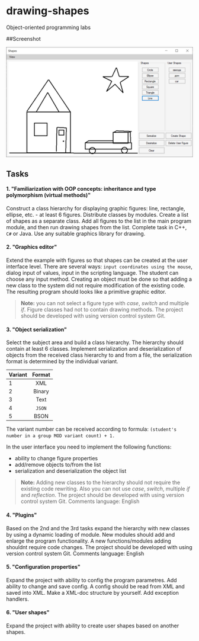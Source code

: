 # drawing-shapes

Object-oriented programming labs

##Screenshot

![program interface](screenshots/001.png)

## Tasks

#### 1. "Familiarization with OOP concepts: inheritance and type polymorphism (virtual methods)"

Construct a class hierarchy for displaying graphic figures: line, rectangle, ellipse, etc. - at least 6 figures. 
Distribute classes by modules. Create a list of shapes as a separate class. Add all figures to the list in the main program module, and then run drawing shapes from the list.
Complete task in C++, `C#` or Java. Use any suitable graphics library for drawing.
  
#### 2.  "Graphics editor"

Extend the example with figures so that shapes can be created at the user interface level. There are several ways: `input coordinates using the mouse`,
dialog input of values, input in the scripting language. The student can choose any input method. Creating an object must be done so that adding a new class to the system
did not require modification of the existing code. The resulting program should looks like a primitive graphic editor.
> **Note:** you can not select a figure type with *case*, *switch* and multiple *if*. Figure classes had not to contain drawing methods.
The project should be developed with using version control system Git.

#### 3. "Object serialization"

Select the subject area and build a class hierarchy. The hierarchy should contain at least 6 classes. 
Implement serialization and deserialization of objects from the received class hierarchy to and from a file, the serialization format is determined by the individual variant.

 | Variant| Format|
 | ------ |:-----:|
 |    1   | XML   |
 |    2   | Binary|
 |    3   | Text  |
 |    4   | `JSON`  |
 |    5   | BSON  |
 
 The variant number can be received according to formula: `(student's number in a group MOD variant count) + 1.`
 
 In the user interface you need to implement the following functions:
 * ability to change figure properties
 * add/remove objects to/from the list
 * serialization and deserialization the object list
 > **Note:** Adding new classes to the hierarchy should not require the existing code rewriting. Also you can not use *case*, *switch*, multiple *if* and *reflection*.
 The project should be developed with using version control system Git. Сomments language: English

#### 4. "Plugins" 

Based on the 2nd and the 3rd tasks expand the hierarchy with new classes by using a dynamic loading of module. New modules should add and enlarge the program functionality. A new functions/modules adding shouldnt require code changes.
The project should be developed with using version control system Git. Сomments language: English
 
#### 5. "Configuration properties" 

Expand the project with ability to config the program parametres. Add ability to change and save config.
A config should be read from XML and saved into XML. Make a XML-doc structure by yourself. Add exception handlers.

#### 6. "User shapes" 
Expand the project with ability to create user shapes based on another shapes.
